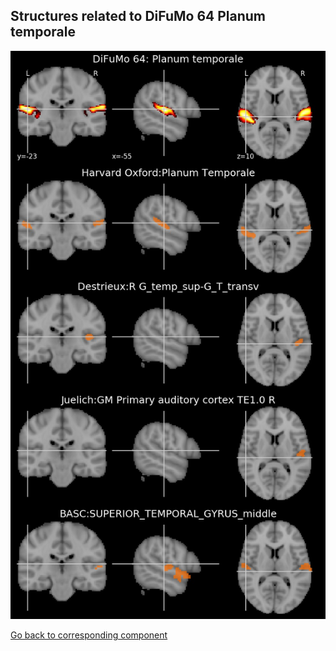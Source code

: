 


## Structures related to DiFuMo 64 Planum temporale

![8](8.jpg "Structures related to DiFuMo 64 Planum temporale")

[Go back to corresponding component](https://parietal-inria.github.io/DiFuMo/64/html/8.html)